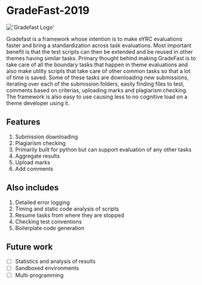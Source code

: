 # GradeFast-2019

!['Gradefast Logo'](assets/gradefast-logo.png)

Gradefast is a framework whose intention is to make eYRC evaluations faster and bring a standardization across task evaluations. Most important benefit is that the test scripts can then be extended and be reused in other themes having similar tasks. Primary thought behind making GradeFast is to take care of all the boundary tasks that happen in theme evaluations and also make utility scripts that take care of other common tasks so that a lot of time is saved. Some of these tasks are downloading new submissions, iterating over each of the submission folders, easily finding files to test, comments based on criterias, uploading marks and plagiarism checking. The framework is also easy to use causing less to no cognitive load on a theme developer using it.

## Features

1. Submission downloading
2. Plagiarism checking
3. Primarily built for python but can support evaluation of any other tasks
4. Aggregate results
5. Upload marks
6. Add comments

## Also includes

1. Detailed error logging
2. Timing and static code analysis of scripts
3. Resume tasks from where they are stopped
4. Checking test conventions
5. Boilerplate code generation

## Future work

- [ ] Statistics and analysis of results
- [ ] Sandboxed environments
- [ ] Multi-programming
